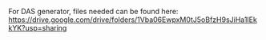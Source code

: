 For DAS generator, files needed can be found here: https://drive.google.com/drive/folders/1Vba06EwpxM0tJ5oBfzH9sJiHa1IEkkYK?usp=sharing

